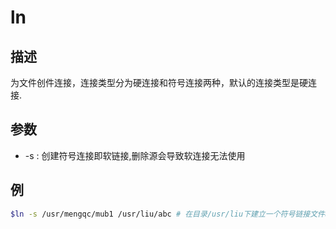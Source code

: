 # ln

## 描述

为文件创件连接，连接类型分为硬连接和符号连接两种，默认的连接类型是硬连接.

## 参数

- -s : 创建符号连接即软链接,删除源会导致软连接无法使用

## 例
```sh
$ln -s /usr/mengqc/mub1 /usr/liu/abc # 在目录/usr/liu下建立一个符号链接文件abc，使它指向目录/usr/mengqc/mub1
```
